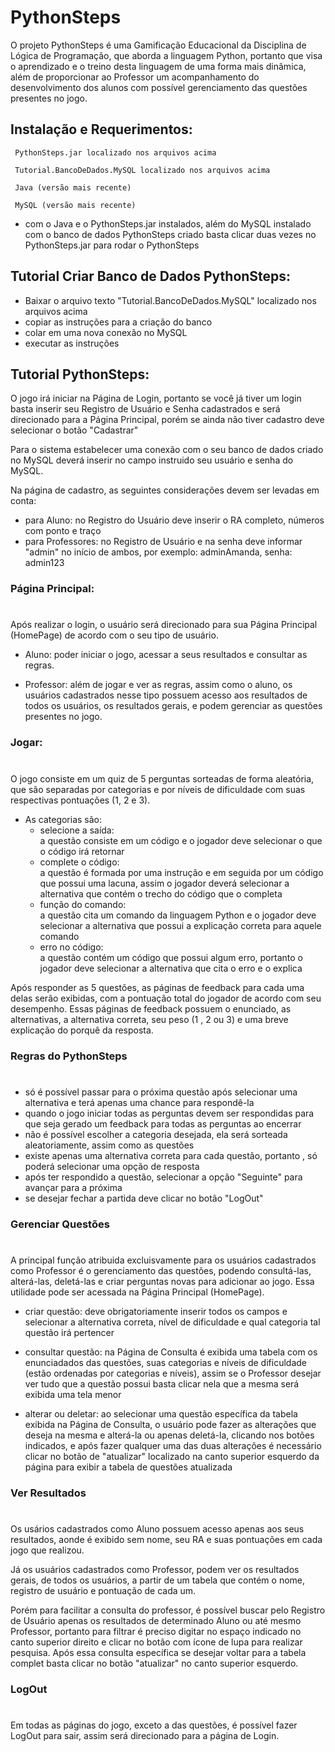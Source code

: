 # PythonSteps
O projeto PythonSteps é uma Gamificação Educacional da Disciplina de Lógica de Programação, que aborda a linguagem Python, portanto que visa o aprendizado e o treino desta linguagem de uma forma mais dinâmica, além de proporcionar ao Professor um acompanhamento do desenvolvimento dos alunos com possível gerenciamento das questões presentes no jogo.


## Instalação e Requerimentos:
     
     PythonSteps.jar localizado nos arquivos acima

     Tutorial.BancoDeDados.MySQL localizado nos arquivos acima

     Java (versão mais recente)

     MySQL (versão mais recente) 


- com o Java e o PythonSteps.jar  instalados, além do MySQL instalado com o banco de dados PythonSteps criado basta clicar duas vezes no PythonSteps.jar para rodar o PythonSteps

## Tutorial Criar Banco de Dados PythonSteps: 
 - Baixar o arquivo texto "Tutorial.BancoDeDados.MySQL" localizado nos arquivos acima
 - copiar as instruções para a criação do banco 
 - colar em uma nova conexão no MySQL 
 - executar as instruções

## Tutorial PythonSteps:
O jogo irá iniciar na Página de Login, portanto se você já tiver um login basta inserir seu Registro de Usuário e Senha cadastrados e será direcionado para a Página Principal, porém se ainda não tiver cadastro deve selecionar o botão "Cadastrar"

Para o sistema estabelecer uma conexão com o seu banco de dados criado no MySQL deverá inserir no campo instruido seu usuário e senha do MySQL. 

Na página de cadastro, as seguintes considerações devem ser levadas em conta:

- para Aluno: no Registro do Usuário deve inserir o RA completo, números com ponto e traço
- para Professores: no Registro de Usuário e na senha deve informar "admin" no início de ambos, por exemplo: adminAmanda, senha: admin123

### Página Principal: ##
#
Após realizar o login, o usuário será direcionado para sua Página Principal (HomePage) de acordo com o seu tipo de usuário.

- Aluno: poder iniciar o jogo, acessar a seus resultados e consultar as regras. 

- Professor: além de jogar e ver as regras, assim como o aluno, os usuários cadastrados nesse tipo possuem acesso aos resultados de todos os usuários, os resultados gerais, e podem gerenciar as questões presentes no jogo.


### Jogar: ##
#
O jogo consiste em um quiz de 5 perguntas sorteadas de forma aleatória, que são separadas por categorias e por níveis de dificuldade com suas respectivas pontuações (1, 2 e 3). 
- As categorias são:
    - selecione a saída:  
        a questão consiste em um código e o jogador deve selecionar o que o código irá retornar
    - complete o código:  
        a questão é formada por uma instrução e em seguida por um código que possui uma lacuna, assim o jogador deverá selecionar a alternativa que contém o trecho do código que o completa
    - função do comando:  
        a questão cita um comando da linguagem Python e o jogador deve selecionar a alternativa que possui a explicação correta para aquele comando 
    - erro no código:  
        a questão contém um código que possui algum erro, portanto o jogador deve selecionar a alternativa que cita o erro e o explica

Após responder as 5 questões, as páginas de feedback para cada uma delas serão exibidas, com a pontuação total do jogador de acordo com seu desempenho. Essas páginas de feedback possuem o enunciado, as alternativas, a alternativa correta, seu peso (1 , 2 ou 3) e uma breve explicação do porquê da resposta. 

### Regras do PythonSteps
#
- só é possível passar para o próxima questão após selecionar uma alternativa e terá apenas uma chance para respondê-la
- quando o jogo iniciar todas as perguntas devem ser respondidas para que seja gerado um feedback para todas as perguntas ao encerrar
- não é possível escolher a categoria desejada, ela será sorteada aleatoriamente, assim como as questões
- existe apenas uma alternativa correta para cada questão, portanto , só poderá selecionar uma opção de resposta
- após ter respondido a questão, selecionar a opção "Seguinte" para avançar para a próxima
- se desejar fechar a partida deve clicar no botão "LogOut"

### Gerenciar Questões ##
#
A principal função atribuida excluisvamente para os usuários cadastrados como Professor é o gerenciamento das questões, podendo consultá-las, alterá-las, deletá-las e criar perguntas novas para adicionar ao jogo. Essa utilidade pode ser acessada na Página Principal (HomePage).
- criar questão: deve obrigatoriamente inserir todos os campos e selecionar a alternativa correta, nível de dificuldade e qual categoria tal questão irá pertencer 

- consultar questão: na Página de Consulta é exibida uma tabela com os enunciadados das questões, suas categorias e níveis de dificuldade (estão ordenadas por categorias e níveis), assim se o Professor desejar ver tudo que a questão possui basta clicar nela que a mesma será exibida uma tela menor 

- alterar ou deletar: ao selecionar uma questão específica da tabela exibida na Página de Consulta, o usuário pode fazer as alterações que deseja na mesma e alterá-la ou apenas deletá-la, clicando nos botões indicados, e após fazer qualquer uma das duas alterações é necessário clicar no botão de "atualizar" localizado na canto superior esquerdo da página para exibir a tabela de questões atualizada 

### Ver Resultados
#

Os usários cadastrados como Aluno possuem acesso apenas aos seus resultados, aonde é exibido sem nome, seu RA e suas pontuações em cada jogo que realizou.

Já os usuários cadastrados como Professor, podem ver os resultados gerais, de todos os usuários, a partir de um tabela que contém o nome, registro de usuário e pontuação de cada um.  

Porém para facilitar a consulta do professor, é possível buscar pelo Registro de Usuário apenas os resultados de determinado Aluno ou até mesmo Professor, portanto para filtrar é preciso digitar no espaço indicado no canto superior direito e clicar no botão com ícone de lupa para realizar pesquisa. Após essa consulta específica se desejar voltar para a tabela complet basta clicar no botão "atualizar" no canto superior esquerdo.


### LogOut
#

Em todas as páginas do jogo, exceto a das questões, é possível fazer LogOut para sair, assim será direcionado para a página de Login.
